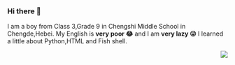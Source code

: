 ### Hi there 👋
I am a boy from Class 3,Grade 9 in Chengshi Middle School in Chengde,Hebei.
My English is **very poor 😂** and I am **very lazy 😜**
I learned a little about Python,HTML and Fish shell.

<img align="right" src="https://github-readme-stats.vercel.app/api?username=zhuangzhuang20080802&show_icons=true">

<!--
**zhuangzhuang20080802/zhuangzhuang20080802** is a ✨ _special_ ✨ repository because its `README.md` (this file) appears on your GitHub profile.

Here are some ideas to get you started:

- 🔭 I’m currently working on ...
- 🌱 I’m currently learning ...
- 👯 I’m looking to collaborate on ...
- 🤔 I’m looking for help with ...
- 💬 Ask me about ...
- 📫 How to reach me: ...
- 😄 Pronouns: ...
- ⚡ Fun fact: ...
-->
